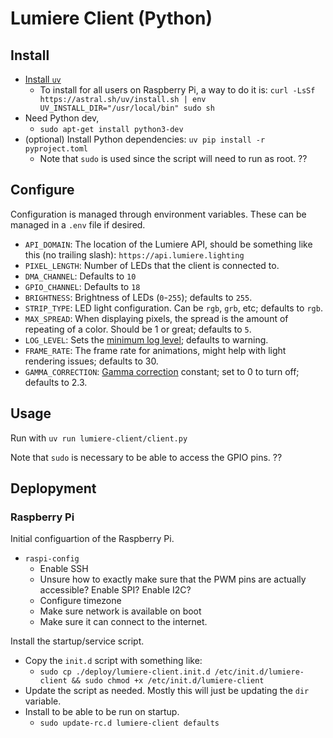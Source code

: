 # Lumiere Client (Python)

## Install

- [Install `uv`](https://docs.astral.sh/uv/getting-started/installation/)
  - To install for all users on Raspberry Pi, a way to do it is: `curl -LsSf https://astral.sh/uv/install.sh | env UV_INSTALL_DIR="/usr/local/bin" sudo sh`
- Need Python dev,
  - `sudo apt-get install python3-dev`
- (optional) Install Python dependencies: `uv pip install -r pyproject.toml`
  - Note that `sudo` is used since the script will need to run as root. ??

## Configure

Configuration is managed through environment variables. These can be managed in a `.env` file if desired.

- `API_DOMAIN`: The location of the Lumiere API, should be something like this (no trailing slash): `https://api.lumiere.lighting`
- `PIXEL_LENGTH`: Number of LEDs that the client is connected to.
- `DMA_CHANNEL`: Defaults to `10`
- `GPIO_CHANNEL`: Defaults to `18`
- `BRIGHTNESS`: Brightness of LEDs (`0`-`255`); defaults to `255`.
- `STRIP_TYPE`: LED light configuration. Can be `rgb`, `grb`, etc; defaults to `rgb`.
- `MAX_SPREAD`: When displaying pixels, the spread is the amount of repeating of a color. Should be 1 or great; defaults to `5`.
- `LOG_LEVEL`: Sets the [minimum log level](https://docs.python.org/3/library/logging.html#levels); defaults to warning.
- `FRAME_RATE`: The frame rate for animations, might help with light rendering issues; defaults to 30.
- `GAMMA_CORRECTION`: [Gamma correction](https://learn.adafruit.com/led-tricks-gamma-correction) constant; set to 0 to turn off; defaults to 2.3.

## Usage

Run with `uv run lumiere-client/client.py`

Note that `sudo` is necessary to be able to access the GPIO pins. ??

## Deplopyment

### Raspberry Pi

Initial configuartion of the Raspberry Pi.

- `raspi-config`
  - Enable SSH
  - Unsure how to exactly make sure that the PWM pins are actually accessible? Enable SPI? Enable I2C?
  - Configure timezone
  - Make sure network is available on boot
  - Make sure it can connect to the internet.

Install the startup/service script.

- Copy the `init.d` script with something like:
  - `sudo cp ./deploy/lumiere-client.init.d /etc/init.d/lumiere-client && sudo chmod +x /etc/init.d/lumiere-client`
- Update the script as needed. Mostly this will just be updating the `dir` variable.
- Install to be able to be run on startup.
  - `sudo update-rc.d lumiere-client defaults`
